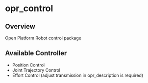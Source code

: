 # opr_control

## Overview
Open Platform Robot control package

## Available Controller
* Position Control
* Joint Trajectory Control
* Effort Control (adjust transmission in opr_description is required)

